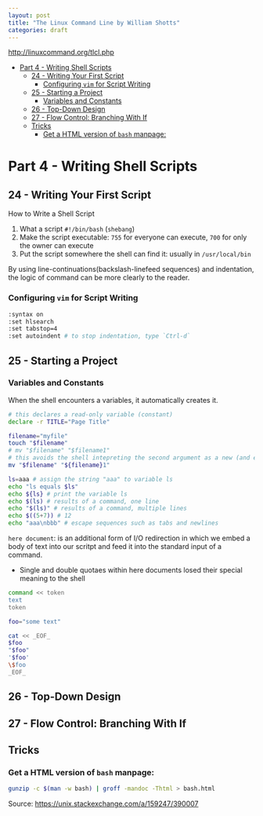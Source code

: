 ```yaml
---
layout: post
title: "The Linux Command Line by William Shotts"
categories: draft
---
```



http://linuxcommand.org/tlcl.php


- [Part 4 - Writing Shell Scripts](#part-4---writing-shell-scripts)
  - [24 - Writing Your First Script](#24---writing-your-first-script)
    - [Configuring `vim` for Script Writing](#configuring-vim-for-script-writing)
  - [25 - Starting a Project](#25---starting-a-project)
    - [Variables and Constants](#variables-and-constants)
  - [26 - Top-Down Design](#26---top-down-design)
  - [27 - Flow Control: Branching With If](#27---flow-control-branching-with-if)
  - [Tricks](#tricks)
    - [Get a HTML version of `bash` manpage:](#get-a-html-version-of-bash-manpage)




# Part 4 - Writing Shell Scripts
## 24 - Writing Your First Script

How to Write a Shell Script
1. What a script `#!/bin/bash` (`shebang`)
2. Make the script executable: `755` for everyone can execute, `700` for only the owner can execute
3. Put the script somewhere the shell can find it: usually in `/usr/local/bin`

By using line-continuations(backslash-linefeed sequences) and indentation, the logic of command can be more clearly to the reader.

### Configuring `vim` for Script Writing
```sh
:syntax on 
:set hlsearch
:set tabstop=4
:set autoindent # to stop indentation, type `Ctrl-d`
```

## 25 - Starting a Project

### Variables and Constants

When the shell encounters a variables, it automatically creates it.

```sh
# this declares a read-only variable (constant)
declare -r TITLE="Page Title"
```

```sh
filename="myfile"
touch "$filename"
# mv "$filename" "$filename1"
# this avoids the shell intepreting the second argument as a new (and empty) variable
mv "$filename" "${filename}1"
```

```sh
ls=aaa # assign the string "aaa" to variable ls
echo "ls equals $ls"
echo ${ls} # print the variable ls
echo $(ls) # results of a command, one line
echo "$(ls)" # results of a command, multiple lines
echo $((5+7)) # 12
echo "aaa\nbbb" # escape sequences such as tabs and newlines
```

`here document`: is an additional form of I/O redirection in which we embed a body of text into our scritpt and feed it into the standard input of a command.

- Single and double quotaes within here documents losed their special meaning to the shell

```sh
command << token 
text
token
```

```sh
foo="some text"

cat << _EOF_
$foo
"$foo"
'$foo'
\$foo
_EOF_
```

## 26 - Top-Down Design

## 27 - Flow Control: Branching With If

## Tricks 

### Get a HTML version of `bash` manpage: 

```sh
gunzip -c $(man -w bash) | groff -mandoc -Thtml > bash.html
```
Source: https://unix.stackexchange.com/a/159247/390007



